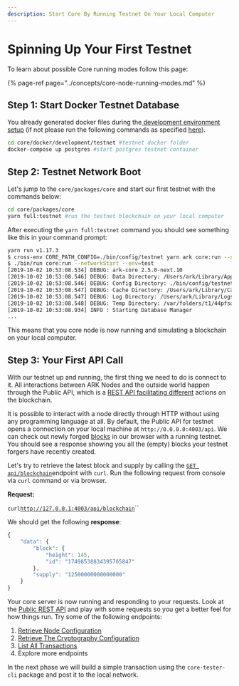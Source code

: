 ```yaml
---
description: Start Core By Running Testnet On Your Local Computer
---
```


# Spinning Up Your First Testnet

To learn about possible Core running modes follow this page:

{% page-ref page="../concepts/core-node-running-modes.md" %}

## Step 1: Start Docker Testnet Database

You already generated docker files during the[ development environment setup](setting-up-your-development-environment/#step-7-1-database-setup-using-docker) \(if not please run the following commands as specified [here](setting-up-your-development-environment/#step-7-1-database-setup-using-docker)\).

```bash
cd core/docker/development/testnet #testnet docker folder
docker-compose up postgres #start postgres testnet container
```

## Step 2: Testnet Network Boot

Let's jump to the `core/packages/core` and start our first testnet with the commands below:

```bash
cd core/packages/core 
yarn full:testnet #run the testnet blockchain on your local computer
```

After executing the `yarn full:testnet` command you should see something like this in your command prompt:

```bash
yarn run v1.17.3
$ cross-env CORE_PATH_CONFIG=./bin/config/testnet yarn ark core:run --networkStart --env=test
$ ./bin/run core:run --networkStart --env=test
[2019-10-02 10:53:08.534] DEBUG: ark-core 2.5.0-next.10
[2019-10-02 10:53:08.546] DEBUG: Data Directory: /Users/ark/Library/Application Support/ark-core/testnet
[2019-10-02 10:53:08.546] DEBUG: Config Directory: ./bin/config/testnet
[2019-10-02 10:53:08.547] DEBUG: Cache Directory: /Users/ark/Library/Caches/ark-core/testnet
[2019-10-02 10:53:08.547] DEBUG: Log Directory: /Users/ark/Library/Logs/ark-core/testnet
[2019-10-02 10:53:08.548] DEBUG: Temp Directory: /var/folders/t1/44pfsqf54tg2xnl6rwn8bp7h0000gn/T/ark-core/testnet
[2019-10-02 10:53:08.934] INFO : Starting Database Manager
...
```

This means that you core node is now running and simulating a blockchain on your local computer.  

## Step 3: Your First API Call

With our testnet up and running, the first thing we need to do is connect to it. All interactions between ARK Nodes and the outside world happen through the Public API, which is a [REST API facilitating different](https://api.ark.dev) actions on the blockchain.

It is possible to interact with a node directly through HTTP without using any programming language at all. By default, the Public API for testnet opens a connection on your local machine at `http://0.0.0.0:4003/api`. We can check out newly forged [blocks](http://0.0.0.0:4003/api/blocks) in our browser with a running testnet. You should see a response showing you all the \(empty\) blocks your testnet forgers have recently created.

Let's try to retrieve the latest block and supply by calling  the [`GET api/blockchain`](https://api.ark.dev/public/endpoints/blockchain/)endpoint with `curl`.  Run the following request from console via `curl` command or via browser.

**Request:**

`curl`[`http://127.0.0.1:4003/api/blockchain`](http://127.0.0.1:4003/api/blockchain)\`\`

We should get the following **response**:

```javascript
{
    "data": {
        "block": {
            "height": 145,
            "id": "17498538834395765847"
        },
        "supply": "12500000000000000"
    }
}
```

Your core server is now running and responding to your requests. Look at the [Public REST API](https://api.ark.dev) and play with some requests so you get a better feel for how things run. Try some of the following endpoints:

1. [Retrieve Node Configuration](https://api.ark.dev/public/endpoints/node/#retrieve-the-configuration)
2. [Retrieve The Cryptography Configuration](https://api.ark.dev/public/endpoints/node/#retrieve-the-cryptography-configuration)
3. [List All Transactions](https://api.ark.dev/public/endpoints/transactions/#list-all-transactions)
4. Explore more endpoints

In the next phase we will build a simple transaction using the `core-tester-cli` package and post it to the local network. 


